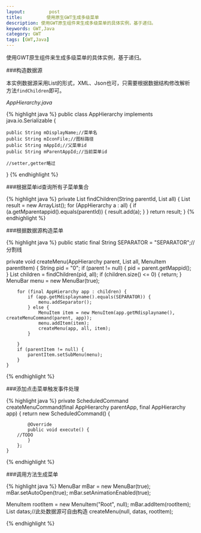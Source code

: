 ```yaml
---
layout:         post
title:         使用原生GWT生成多级菜单
description: 使用GWT原生组件来生成多级菜单的具体实例，基于递归。
keywords: GWT,Java
category: GWT
tags: [GWT,Java]
---
```


使用GWT原生组件来生成多级菜单的具体实例，基于递归。

###构造数据源

本实例数据源采用List<AppHierarchy>的形式，XML、Json也可，只需要根据数据结构修改解析方法`findChildren`即可。

<!-- more -->

*AppHierarchy.java*

{% highlight java %}
public class AppHierarchy implements java.io.Serializable {

	public String mDisplayName;//菜单名
	public String mIconFile;//图标路径
	public String mAppId;//父菜单id
	public String mParentAppId;//当前菜单id
	
	//setter,getter略过
	
}
{% endhighlight %}


###根据菜单id查询所有子菜单集合

{% highlight java %}
private List<AppHierarchy> findChildren(String parentId, List<AppHierarchy> all) {
		List<AppHierarchy> result = new ArrayList<AppHierarchy>();
		for (AppHierarchy a : all) {
			if (a.getMparentappid().equals(parentId)) {
				result.add(a);
			}
		}
		return result;
}
{% endhighlight %}

###根据数据源构造菜单

{% highlight java %}
public static final String SEPARATOR = "SEPARATOR";//分割线

private void createMenu(AppHierarchy parent, List<AppHierarchy> all, MenuItem parentItem) {
		String pid = "0";
		if (parent != null) {
			pid = parent.getMappid();
		}
		List<AppHierarchy> children = findChildren(pid, all);
		if (children.size() <= 0) {
			return;
		}
		MenuBar menu = new MenuBar(true);

		for (final AppHierarchy app : children) {
			if (app.getMdisplayname().equals(SEPARATOR)) {
				menu.addSeparator();
			} else {
				MenuItem item = new MenuItem(app.getMdisplayname(), createMenuCommand(parent, app));
				menu.addItem(item);
				createMenu(app, all, item);
			}

		}
		if (parentItem != null) {
			parentItem.setSubMenu(menu);
		}
	}
	
{% endhighlight %}

###添加点击菜单触发事件处理

{% highlight java %}
private ScheduledCommand createMenuCommand(final AppHierarchy parentApp, final AppHierarchy app) {
		return new ScheduledCommand() {

			@Override
			public void execute() {
        //TODO
			}
		};
	}
{% endhighlight %}

###调用方法生成菜单

{% highlight java %}
MenuBar mBar = new MenuBar(true);
mBar.setAutoOpen(true);
mBar.setAnimationEnabled(true);

MenuItem rootItem = new MenuItem("Root", null);
mBar.addItem(rootItem);
List<AppHierarchy> datas;//此处数据源可自由构造
createMenu(null, datas, rootItem);

{% endhighlight %}

